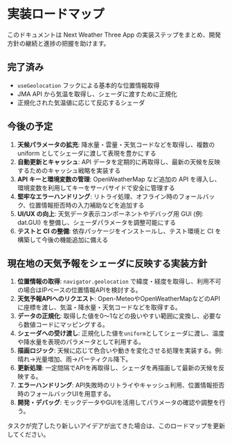 # 実装ロードマップ

このドキュメントは Next Weather Three App の実装ステップをまとめ、開発方針の継続と進捗の把握を助けます。

## 完了済み
- `useGeolocation` フックによる基本的な位置情報取得
- JMA API から気温を取得し、シェーダに渡すために正規化
- 正規化された気温値に応じて反応するシェーダ

## 今後の予定
1. **天候パラメータの拡充**: 降水量・雲量・天気コードなどを取得し、複数の uniform としてシェーダに渡して表現を豊かにする
2. **自動更新とキャッシュ**: API データを定期的に再取得し、最新の天候を反映するためのキャッシュ戦略を実装する
3. **API キーと環境変数の管理**: OpenWeatherMap など追加の API を導入し、環境変数を利用してキーをサーバサイドで安全に管理する
4. **堅牢なエラーハンドリング**: リトライ処理、オフライン時のフォールバック、位置情報拒否時の入力補助などを追加する
5. **UI/UX の向上**: 天気データ表示コンポーネントやデバッグ用 GUI (例: dat.GUI) を整備し、シェーダパラメータを調整可能にする
6. **テストと CI の整備**: 依存パッケージをインストールし、テスト環境と CI を構築して今後の機能追加に備える

## 現在地の天気予報をシェーダに反映する実装方針
1. **位置情報の取得**: `navigator.geolocation` で緯度・経度を取得し、利用不可の場合はIPベースの位置情報APIを検討する。
2. **天気予報APIへのリクエスト**: Open-MeteoやOpenWeatherMapなどのAPIに座標を渡し、気温・降水量・天気コードなどを取得する。
3. **データの正規化**: 取得した値を0〜1などの扱いやすい範囲に変換し、必要なら数値コードにマッピングする。
4. **シェーダへの受け渡し**: 正規化した値を`uniform`としてシェーダに渡し、温度や降水量を表現のパラメータとして利用する。
5. **描画ロジック**: 天候に応じて色合いや動きを変化させる処理を実装する。例: 晴れ→光量増加、雨→パーティクル降下。
6. **更新処理**: 一定間隔でAPIを再取得し、シェーダを再描画して最新の天候を反映する。
7. **エラーハンドリング**: API失敗時のリトライやキャッシュ利用、位置情報拒否時のフォールバックUIを用意する。
8. **開発・デバッグ**: モックデータやGUIを活用してパラメータの確認や調整を行う。

タスクが完了したり新しいアイデアが出てきた場合は、このロードマップを更新してください。
